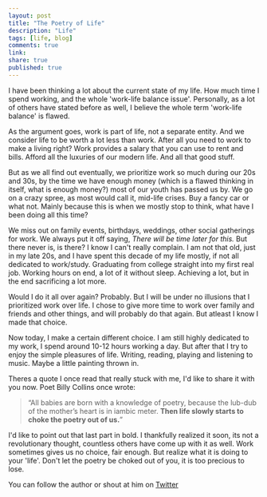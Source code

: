 ```yaml
---
layout: post
title: "The Poetry of Life"
description: "Life"
tags: [life, blog]
comments: true
link:   
share: true
published: true
---
```


I have been thinking a lot about the current state of my life. How much time I spend working, and the whole 'work-life balance issue'. Personally, as a lot of others have stated before as well, I believe the whole term 'work-life balance' is flawed. 

As the argument goes, work is part of life, not a separate entity. And we consider life to be worth a lot less than work. After all you need to work to make a living right? Work provides a salary that you can use to rent and bills. Afford all the luxuries of our modern life. And all that good stuff.

But as we all find out eventually, we prioritize work so much during our 20s and 30s, by the time we have enough money (which is a flawed thinking in itself, what is enough money?) most of our youth has passed us by. We go on a crazy spree, as most would call it, mid-life crises. Buy a fancy car or what not. Mainly because this is when we mostly stop to think, what have I been doing all this time?

We miss out on family events, birthdays, weddings, other social gatherings for work. We always put it off saying, *There will be time later for this.* But there never is, is there? I know I can't really complain. I am not that old, just in my late 20s, and I have spent this decade of my life mostly, if not all dedicated to work/study. Graduating from college straight into my first real job. Working hours on end, a lot of it without sleep. Achieving a lot, but in the end sacrificing a lot more.

Would I do it all over again? Probably. But I will be under no illusions that I prioritized work over life. I chose to give more time to work over family and friends and other things, and will probably do that again. But atleast I know I made that choice. 

Now today, I make a certain different choice. I am still highly dedicated to my work, I spend around 10-12 hours working a day. But after that I try to enjoy the simple pleasures of life. Writing, reading, playing and listening to music. Maybe a little painting thrown in.

Theres a quote I once read that really stuck with me, I'd like to share it with you now. Poet Billy Collins once wrote: 

> “All babies are born with a knowledge of poetry, because the lub-dub of the mother’s heart is in iambic meter. **Then life slowly starts to choke the poetry out of us.**”

I'd like to point out that last part in bold. I thankfully realized it soon, its not a revolutionary thought, countless others have come up with it as well. Work sometimes gives us no choice, fair enough. But realize what it is doing to your 'life'. Don't let the poetry be choked out of you, it is too precious to lose.

You can follow the author or shout at him on [Twitter](https://twitter.com/abijango)
